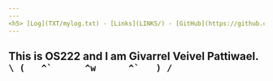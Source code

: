 ```yaml
---
---
<h5> [Log](TXT/mylog.txt) - [Links](LINKS/) - [GitHub](https://github.com/Veivel/os222) - [PubKey](https://veivel.github.io/os222/TXT/mypubkey.txt) - [Ranks](https://veivel.github.io/os222/TXT/myrank.txt)
---
```

This is OS222 and I am Givarrel Veivel Pattiwael.
```\ (   ^`      ^w      ^`   ) /```
---
